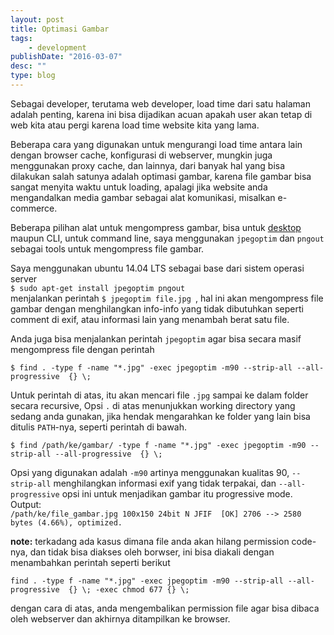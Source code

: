 ```yaml
---
layout: post
title: Optimasi Gambar
tags:
    - development
publishDate: "2016-03-07"
desc: ""
type: blog
---
```


Sebagai developer, terutama web developer, load time dari satu halaman adalah penting, karena ini bisa dijadikan acuan apakah user akan tetap di web kita atau pergi karena load time website kita yang lama.

Beberapa cara yang digunakan untuk mengurangi load time antara lain dengan browser cache, konfigurasi di webserver, mungkin juga menggunakan proxy cache, dan lainnya, dari banyak hal yang bisa dilakukan salah satunya adalah optimasi gambar, karena file gambar bisa sangat menyita waktu untuk loading, apalagi jika website anda mengandalkan media gambar sebagai alat komunikasi, misalkan e-commerce.

Beberapa pilihan alat untuk mengompress gambar, bisa untuk [desktop](http://mashable.com/2013/10/29/image-compressors) maupun CLI, untuk command line, saya menggunakan `jpegoptim` dan `pngout` sebagai tools untuk mengompress file gambar.

Saya menggunakan ubuntu 14.04 LTS sebagai base dari sistem operasi server   
`$ sudo apt-get install jpegoptim pngout`   
menjalankan perintah `$ jpegoptim file.jpg `, hal ini akan mengompress file gambar dengan menghilangkan info-info yang tidak dibutuhkan seperti comment di exif, atau informasi lain yang menambah berat satu file.

Anda juga bisa menjalankan perintah `jpegoptim` agar bisa secara masif mengompress file dengan perintah 

`$ find . -type f -name "*.jpg" -exec jpegoptim -m90 --strip-all --all-progressive  {} \;` 

Untuk perintah di atas, itu akan mencari file `.jpg` sampai ke dalam folder secara recursive,  Opsi `.` di atas menunjukkan working directory yang sedang anda gunakan, jika hendak mengarahkan ke folder yang lain bisa ditulis `PATH`-nya, seperti perintah di bawah.

`$ find /path/ke/gambar/ -type f -name "*.jpg" -exec jpegoptim -m90 --strip-all --all-progressive  {} \;`

Opsi yang digunakan adalah `-m90` artinya menggunakan kualitas 90, `--strip-all` menghilangkan informasi exif yang tidak terpakai, dan `--all-progressive` opsi ini untuk menjadikan gambar itu progressive mode.   
Output:   
`/path/ke/file_gambar.jpg 100x150 24bit N JFIF  [OK] 2706 --> 2580 bytes (4.66%), optimized.`   

**note:** terkadang ada kasus dimana file anda akan hilang permission code-nya, dan tidak bisa diakses oleh borwser, ini bisa diakali dengan menambahkan perintah seperti berikut   

`find . -type f -name "*.jpg" -exec jpegoptim -m90 --strip-all --all-progressive  {} \; -exec chmod 677 {} \;`

dengan cara di atas, anda mengembalikan permission file agar bisa dibaca oleh webserver dan akhirnya ditampilkan ke browser.

